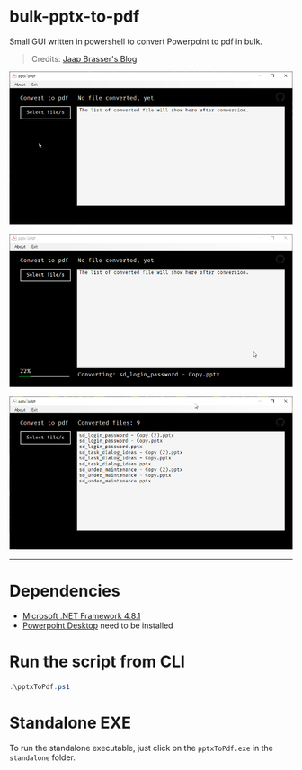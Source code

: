# bulk-pptx-to-pdf

Small GUI written in powershell to convert Powerpoint to pdf in bulk.

> Credits: [Jaap Brasser's Blog](https://www.jaapbrasser.com/updated-events-github-repository-convert-pptx-to-pdf/)

![alt text](/images/app.png)

![alt text](/images/converting.png)

![alt text](/images/done.png)

---

# Dependencies

 - [Microsoft .NET Framework 4.8.1](https://dotnet.microsoft.com/en-us/download/dotnet-framework/net481)
 - [Powerpoint Desktop](https://www.microsoft.com/en-us/microsoft-365/powerpoint) need to be installed

# Run the script from CLI

```Powershell
.\pptxToPdf.ps1
```
# Standalone EXE

To run the standalone executable, just click on the ```pptxToPdf.exe``` in the ```standalone``` folder.
